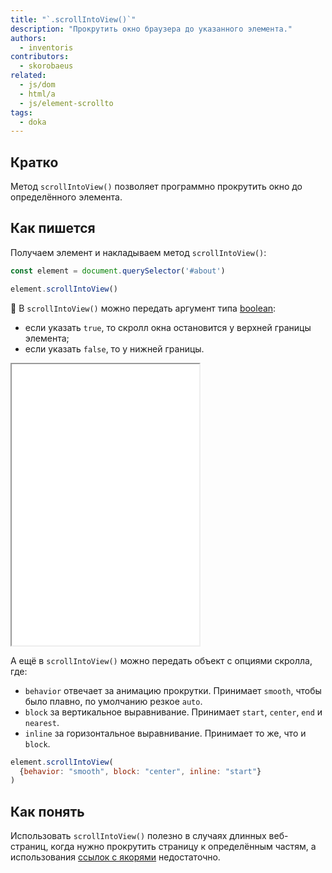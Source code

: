 ```yaml
---
title: "`.scrollIntoView()`"
description: "Прокрутить окно браузера до указанного элемента."
authors:
  - inventoris
contributors:
  - skorobaeus
related:
  - js/dom
  - html/a
  - js/element-scrollto
tags:
  - doka
---
```


## Кратко

Метод `scrollIntoView()` позволяет программно прокрутить окно до определённого элемента.

## Как пишется

Получаем элемент и накладываем метод `scrollIntoView()`:

```js
const element = document.querySelector('#about')

element.scrollIntoView()
```

🤖 В `scrollIntoView()` можно передать аргумент типа [boolean](/js/boolean/):

- если указать `true`, то скролл окна остановится у верхней границы элемента;
- если указать `false`, то у нижней границы.

<iframe title="Прокрутка к элементу с помощью логических аргументов" src="demos/basic/" height="450"></iframe>

А ещё в `scrollIntoView()` можно передать объект с опциями скролла, где:

- `behavior` отвечает за анимацию прокрутки. Принимает `smooth`, чтобы было плавно, по умолчанию резкое `auto`.
- `block` за вертикальное выравнивание. Принимает `start`, `center`, `end` и `nearest`.
- `inline` за горизонтальное выравнивание. Принимает то же, что и `block`.

```js
element.scrollIntoView(
  {behavior: "smooth", block: "center", inline: "start"}
)
```

## Как понять

Использовать `scrollIntoView()` полезно в случаях длинных веб-страниц, когда нужно прокрутить страницу к определённым частям, а использования [ссылок с якорями](/html/a/) недостаточно.
